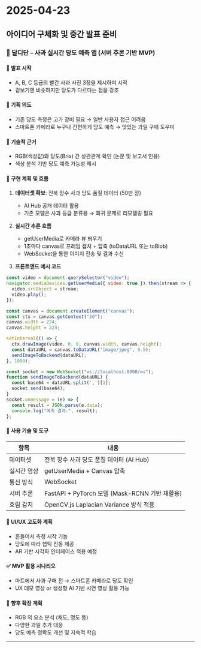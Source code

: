 # 2025-04-23

## 아이디어 구체화 및 중간 발표 준비

### 🍏 달디단 – 사과 실시간 당도 예측 앱 (서버 추론 기반 MVP)

#### 📌 발표 시작
- A, B, C 등급의 빨간 사과 사진 3장을 제시하며 시작
- 겉보기엔 비슷하지만 당도가 다르다는 점을 강조

#### 🎯 기획 의도
- 기존 당도 측정은 고가 장비 필요 → 일반 사용자 접근 어려움
- 스마트폰 카메라로 누구나 간편하게 당도 예측 → 맛있는 과일 구매 도우미

#### 📖 기술적 근거
- RGB(색상값)와 당도(Brix) 간 상관관계 확인 (논문 및 보고서 인용)
- 색상 분석 기반 당도 예측 가능성 제시

#### 🧠 구현 계획 및 흐름
1. **데이터셋 확보**: 전북 장수 사과 당도 품질 데이터 (50만 장)
   - AI Hub 공개 데이터 활용
   - 기존 모델은 사과 등급 분류용 → 회귀 문제로 리모델링 필요

2. **실시간 추론 흐름**
   - getUserMedia로 카메라 뷰 띄우기
   - 1초마다 canvas로 프레임 캡처 + 압축 (toDataURL 또는 toBlob)
   - WebSocket을 통한 이미지 전송 및 결과 수신

3. **프론트엔드 예시 코드**
```jsx
const video = document.querySelector("video");
navigator.mediaDevices.getUserMedia({ video: true }).then(stream => {
  video.srcObject = stream;
  video.play();
});

const canvas = document.createElement("canvas");
const ctx = canvas.getContext("2d");
canvas.width = 224;
canvas.height = 224;

setInterval(() => {
  ctx.drawImage(video, 0, 0, canvas.width, canvas.height);
  const dataURL = canvas.toDataURL("image/jpeg", 0.5);
  sendImageToBackend(dataURL);
}, 1000);

const socket = new WebSocket("ws://localhost:8000/ws");
function sendImageToBackend(dataURL) {
  const base64 = dataURL.split(',')[1];
  socket.send(base64);
}
socket.onmessage = (e) => {
  const result = JSON.parse(e.data);
  console.log("예측 결과:", result);
};
```

#### 🔬 사용 기술 및 도구
| 항목 | 내용 |
|------|------|
| 데이터셋 | 전북 장수 사과 당도 품질 데이터 (AI Hub) |
| 실시간 영상 | getUserMedia + Canvas 압축 |
| 통신 방식 | WebSocket |
| 서버 추론 | FastAPI + PyTorch 모델 (Mask-RCNN 기반 재활용) |
| 흐림 감지 | OpenCV.js Laplacian Variance 방식 적용 |

#### 🎨 UI/UX 고도화 계획
- 흔들어서 측정 시작 기능
- 당도에 따라 햅틱 진동 제공
- AR 기반 시각화 인터페이스 적용 예정

#### ✅ MVP 활용 시나리오
- 마트에서 사과 구매 전 → 스마트폰 카메라로 당도 확인
- UX 데모 영상 or 생성형 AI 기반 시연 영상 활용 가능

#### 🌱 향후 확장 계획
- RGB 외 요소 분석 (채도, 명도 등)
- 다양한 과일 추가 대응
- 당도 예측 정확도 개선 및 지속적 학습

---
